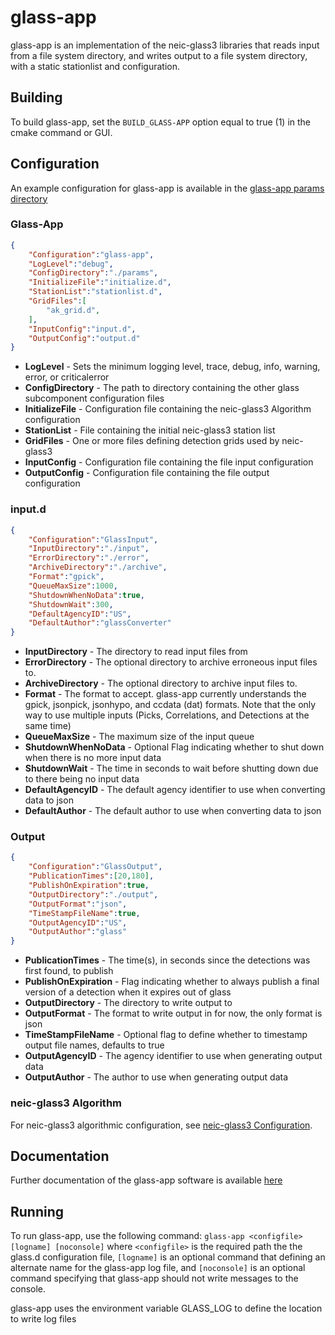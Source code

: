 # glass-app

glass-app is an implementation of the neic-glass3 libraries that reads input from a file system directory, and writes output to a file system directory, with a static stationlist and configuration.

## Building

To build glass-app, set the `BUILD_GLASS-APP` option equal to true (1) in the cmake command or GUI.

## Configuration

An example configuration for glass-app is available in the [glass-app params directory](https://github.com/usgs/neic-glass3/tree/master/glass-app/params)

### Glass-App

```json
{
    "Configuration":"glass-app",
    "LogLevel":"debug",
    "ConfigDirectory":"./params",
    "InitializeFile":"initialize.d",
    "StationList":"stationlist.d",
    "GridFiles":[
        "ak_grid.d",
    ],
    "InputConfig":"input.d",
    "OutputConfig":"output.d"
}
```

* **LogLevel** - Sets the minimum logging level, trace, debug, info, warning, error, or criticalerror
* **ConfigDirectory** - The path to directory containing the other glass subcomponent configuration files
* **InitializeFile** - Configuration file containing the neic-glass3 Algorithm configuration
* **StationList** - File containing the initial neic-glass3 station list
* **GridFiles** - One or more files defining detection grids used by neic-glass3
* **InputConfig** - Configuration file containing the file input configuration
* **OutputConfig** - Configuration file containing the file output configuration

### input.d

```json
{
    "Configuration":"GlassInput",
    "InputDirectory":"./input",
    "ErrorDirectory":"./error",
    "ArchiveDirectory":"./archive",
    "Format":"gpick",
    "QueueMaxSize":1000,
    "ShutdownWhenNoData":true,
    "ShutdownWait":300,
    "DefaultAgencyID":"US",
    "DefaultAuthor":"glassConverter"
}
```

* **InputDirectory** - The directory to read input files from
* **ErrorDirectory** - The optional directory to archive erroneous input files to.
* **ArchiveDirectory** - The optional directory to archive input files to.
* **Format** - The format to accept. glass-app currently understands the gpick, jsonpick, jsonhypo, and ccdata (dat) formats.  Note that the only way to use multiple inputs (Picks, Correlations, and Detections at the same time)
* **QueueMaxSize** - The maximum size of the input queue
* **ShutdownWhenNoData** - Optional Flag indicating whether to shut down when there is no more input data
* **ShutdownWait** - The time in seconds to wait before shutting down due to there being no input data
* **DefaultAgencyID** - The default agency identifier to use when converting data to json
* **DefaultAuthor** - The default author to use when converting data to json

### Output

```json
{
    "Configuration":"GlassOutput",
    "PublicationTimes":[20,180],
    "PublishOnExpiration":true,
    "OutputDirectory":"./output",
    "OutputFormat":"json",
    "TimeStampFileName":true,
    "OutputAgencyID":"US",
    "OutputAuthor":"glass"
}
```

* **PublicationTimes** - The time(s), in seconds since the detections was first found, to publish 
* **PublishOnExpiration** - Flag indicating whether to always publish a final version of a detection when it expires out of glass
* **OutputDirectory** - The directory to write output to
* **OutputFormat** - The format to write output in for now, the only format is json
* **TimeStampFileName** - Optional flag to define whether to timestamp output file names, defaults to true
* **OutputAgencyID** - The agency identifier to use when generating output data
* **OutputAuthor** - The author to use when generating output data

### neic-glass3 Algorithm

For neic-glass3 algorithmic configuration, see [neic-glass3 Configuration](https://github.com/usgs/neic-glass3/blob/master/doc/GlassConfiguration.md).

## Documentation

Further documentation of the glass-app software is available [here](https://usgs.github.io/neic-glass3/glass-app/html/)

## Running

To run glass-app, use the following command: `glass-app <configfile> [logname] [noconsole]` where `<configfile>` is the required path the the glass.d configuration file, `[logname]` is an optional command that defining an alternate name for the glass-app log file, and `[noconsole]` is an optional command specifying that glass-app should not write messages to the console.

glass-app uses the environment variable GLASS_LOG to define the location to write log files